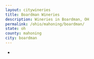 ```yaml
---
layout: citywineries
title: Boardman Wineries
description: Wineries in Boardman, OH
permalink: /ohio/mahoning/boardman/
state: oh
county: mahoning
city: boardman
---
```

-
